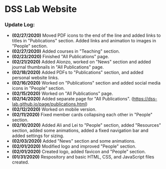 # DSS Lab Website

### Update Log:
- **(02/27/2020)** Moved PDF icons to the end of the line and added links to titles in "Publications" section.
                   Added links and animation to images in "People" section.
- **(02/27/2020)** Added courses in "Teaching" section.
- **(02/23/2020)** Finished "All Publications" page.
- **(02/21/2020)** Added Alonzo, worked on "News" section and added journal thumbnails in "All Publications" page.
- **(02/18/2020)** Added PDFs to "Publications" section, and added personal website links.
- **(02/16/2020)** Worked on "Publications" section and added social media icons in "People" section.
- **(02/15/2020)** Worked on "All Publications" page.
- **(02/14/2020)** Added separate page for "All Publications". (https://dss-lab.github.io/page/publications.html)
- **(02/12/2020)** Worked on mobile version.
- **(02/11/2020)** Fixed member cards collapsing each other in "People" section.
- **(02/10/2020)** Added Ali and Lei to "People" section, added "Resources" section, added some animations, added a fixed navigation bar and added settings for sizing.
- **(02/03/2020)** Added "News" section and some animations.
- **(02/01/2020)** Modified logo and improved "People" section.
- **(02/01/2020)** Created logo, added favicon and "People" section.
- **(01/31/2020)** Respository and basic HTML, CSS, and JavaScript files created.
